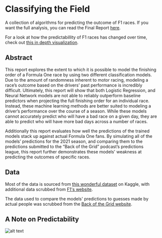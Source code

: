 # Classifying the Field
A collection of algorithms for predicting the outcome of F1 races. If you want the full analysis, you can read the Final Report [here](https://github.com/nate-downer/classifying-the-field/blob/main/Classifying%20the%20Field%20-%20Final%20Report.pdf).

For a look at how the predictabillity of F1 races has changed over time, check out [this in depth visualization](https://public.tableau.com/app/profile/nate.downer/viz/FormulaOne-PredictabilityOverTime/Dashboard1#1).

## Abstract
This report explores the extent to which it is possible to model the finishing order of a Formula One race by using two different classification models. Due to the amount of randomness inherent to motor racing, modeling a race’s outcome based on the drivers’ past performance is incredibly difficult. Ultimately, this report will show that both Logistic Regression, and Neural Network models are not able to reliably outperform baseline predictors when projecting the full finishing order for an individual race. Instead, these machine learning methods are better suited to modeling a driver’s performance over the course of a season. While these models cannot accurately predict who will have a bad race on a given day, they are able to predict who will have more bad days across a number of races. 

Additionally this report evaluates how well the predictions of the trained models stack up against actual Formula One fans. By simulating all of the models’ predictions for the 2021 season, and comparing them to the predictions submitted to the “Back of the Grid” podcast’s predictions league, this report further demonstrates these models' weakness at predicting the outcomes of specific races.

## Data
Most of the data is sourced from [this wonderful dataset](https://www.kaggle.com/rohanrao/formula-1-world-championship-1950-2020) on Kaggle, with additional data scrubbed from [F1's website](https://www.formula1.com/en/results.html).

The data used to compare the models' predictions to guesses made by actual people was scrubbed from the [Back of the Grid website](https://backofthegrid.com/prediction-results#).

## A Note on Predictability
![alt text](https://github.com/nate-downer/classifying-the-field/blob/[branch]/image.jpg?raw=true)
